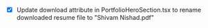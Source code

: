 - [x] Update download attribute in PortfolioHeroSection.tsx to rename downloaded resume file to "Shivam Nishad.pdf"
